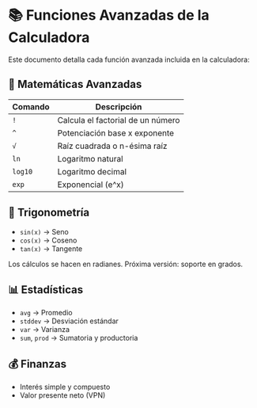 # 📚 Funciones Avanzadas de la Calculadora

Este documento detalla cada función avanzada incluida en la calculadora:

## 🧠 Matemáticas Avanzadas

| Comando | Descripción |
|--------|-------------|
| `!`    | Calcula el factorial de un número |
| `^`    | Potenciación base x exponente |
| `√`    | Raíz cuadrada o n-ésima raíz |
| `ln`   | Logaritmo natural |
| `log10`| Logaritmo decimal |
| `exp`  | Exponencial (e^x) |

## 📐 Trigonometría

- `sin(x)` → Seno
- `cos(x)` → Coseno
- `tan(x)` → Tangente

Los cálculos se hacen en radianes. Próxima versión: soporte en grados.

## 📊 Estadísticas

- `avg` → Promedio
- `stddev` → Desviación estándar
- `var` → Varianza
- `sum`, `prod` → Sumatoria y productoria

## 💰 Finanzas

- Interés simple y compuesto
- Valor presente neto (VPN)
